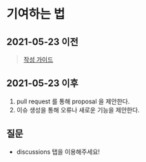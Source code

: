 # 기여하는 법

## 2021-05-23 이전

> [작성 가이드](./docguide)

## 2021-05-23 이후

1. pull request 를 통해 proposal 을 제안한다.
1. 이슈 생성을 통해 오류나 새로운 기능을 제안한다.

## 질문

- discussions 탭을 이용해주세요!
